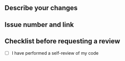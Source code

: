 ## Describe your changes

## Issue number and link

## Checklist before requesting a review
- [ ] I have performed a self-review of my code
